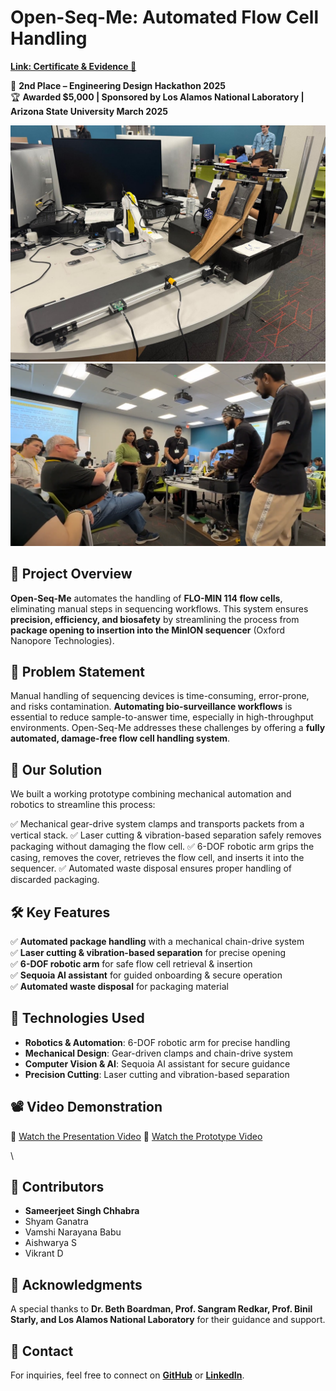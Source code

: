 # **Open-Seq-Me: Automated Flow Cell Handling**  

**[Link: Certificate & Evidence 📜](https://credid.asu.edu/public/awards/17e9c771-0b7f-4be8-891d-9b6793e6da73?email=schhab18%40asu.edu&tab=details)**

🚀 **2nd Place – Engineering Design Hackathon 2025**  
🏆 **Awarded $5,000 | Sponsored by Los Alamos National Laboratory | Arizona State University March 2025**  

![Project_Image](https://raw.githubusercontent.com/Sjschhabra/Open-Seq-Me-Automated-Flow-Cell-Handling/refs/heads/main/WhatsApp%20Image%202025-03-23%20at%2010.32.40_f0fa99d3.jpg)
![Project_Image](https://raw.githubusercontent.com/Sjschhabra/Open-Seq-Me-Automated-Flow-Cell-Handling/refs/heads/main/Screenshot%202025-03-25%20152650.png)
## **📌 Project Overview**  
**Open-Seq-Me** automates the handling of **FLO-MIN 114 flow cells**, eliminating manual steps in sequencing workflows. This system ensures **precision, efficiency, and biosafety** by streamlining the process from **package opening to insertion into the MinION sequencer** (Oxford Nanopore Technologies).  

## **🎯 Problem Statement**  
Manual handling of sequencing devices is time-consuming, error-prone, and risks contamination. **Automating bio-surveillance workflows** is essential to reduce sample-to-answer time, especially in high-throughput environments. Open-Seq-Me addresses these challenges by offering a **fully automated, damage-free flow cell handling system**.  

## **🔧 Our Solution**
We built a working prototype combining mechanical automation and robotics to streamline this process:

✅ Mechanical gear-drive system clamps and transports packets from a vertical stack.
✅ Laser cutting & vibration-based separation safely removes packaging without damaging the flow cell.
✅ 6-DOF robotic arm grips the casing, removes the cover, retrieves the flow cell, and inserts it into the sequencer.
✅ Automated waste disposal ensures proper handling of discarded packaging.

## **🛠 Key Features**  
✅ **Automated package handling** with a mechanical chain-drive system  
✅ **Laser cutting & vibration-based separation** for precise opening  
✅ **6-DOF robotic arm** for safe flow cell retrieval & insertion  
✅ **Sequoia AI assistant** for guided onboarding & secure operation  
✅ **Automated waste disposal** for packaging material  

## **🔧 Technologies Used**  
- **Robotics & Automation**: 6-DOF robotic arm for precise handling  
- **Mechanical Design**: Gear-driven clamps and chain-drive system  
- **Computer Vision & AI**: Sequoia AI assistant for secure guidance  
- **Precision Cutting**: Laser cutting and vibration-based separation  

## **📽 Video Demonstration**  
🔗 [Watch the Presentation Video](https://www.youtube.com/watch?v=LjUi4dQzkdc)
🔗 [Watch the Prototype Video](https://www.youtube.com/watch?v=t-1RJgOwyxU) 

\

## **🤝 Contributors**  
- **Sameerjeet Singh Chhabra**  
- Shyam Ganatra  
- Vamshi Narayana Babu  
- Aishwarya S  
- Vikrant D  

## **📜 Acknowledgments**  
A special thanks to **Dr. Beth Boardman, Prof. Sangram Redkar, Prof. Binil Starly, and Los Alamos National Laboratory** for their guidance and support.  

## **📩 Contact**  
For inquiries, feel free to connect on **[GitHub](https://github.com/Sjschhabra)** or **[LinkedIn](https://www.linkedin.com/in/sameerjeet-singh-chhabra-8616021a9/)**.  
